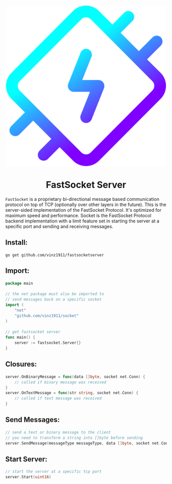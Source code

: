 <div align="center">
    <h1>
        <br>
            <a href="https://github.com/Vinz1911/FastSocketServer"><img src="https://github.com/Vinz1911/FastSocketServer/blob/develop/.fastsocketserver.svg" alt="FastSocket" width="500"></a>
        <br>
        <br>
            FastSocket Server
        <br>
    </h1>
</div>

`FastSocket` is a proprietary bi-directional message based communication protocol on top of TCP (optionally over other layers in the future). This is the server-sided implementation of the FastSocket Protocol. It's optimized for maximum speed and performance. Socket is the FastSocket Protocol backend implementation with a limit feature set in starting the server at a specific port and sending and receiving messages.
 
## Install:
```shell script
go get github.com/vinz1911/fastsocketserver
```

## Import:
```go
package main

// the net package must also be imported to
// send messages back on a specific socket
import (
    "net"
    "github.com/vinz1911/socket"
)

// get fastsocket server
func main() {
    server := fastsocket.Server{}
}
```

## Closures:
```go
server.OnBinaryMessage = func(data []byte, socket net.Conn) {
    // called if binary message was received
}
server.OnTextMessage = func(str string, socket net.Conn) {
    // called if text message was received
}
```

## Send Messages:
```go
// send a text or binary message to the client
// you need to transform a string into []byte before sending
server.SendMessage(messageType messageType, data []byte, socket net.Conn)
```

## Start Server:
```go
// start the server at a specific tcp port
server.Start(uint16)
```
